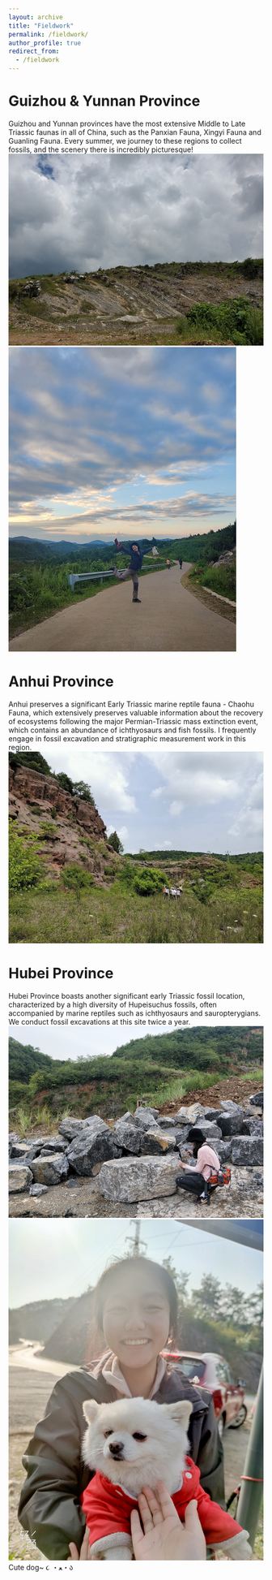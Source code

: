```yaml
---
layout: archive
title: "Fieldwork"
permalink: /fieldwork/
author_profile: true
redirect_from:
  - /fieldwork
---
```


Guizhou & Yunnan Province
======

Guizhou and Yunnan provinces have the most extensive Middle to Late Triassic faunas in all of China, such as the Panxian Fauna, Xingyi Fauna and Guanling Fauna. Every summer, we journey to these regions to collect fossils, and the scenery there is incredibly picturesque!
<br/><img src='/images/guizhou.png'>
<br/><img src='/images/guizhou2.png'>

Anhui Province
======

Anhui preserves a significant Early Triassic marine reptile fauna - Chaohu Fauna, which extensively preserves valuable information about the recovery of ecosystems following the major Permian-Triassic mass extinction event, which contains an abundance of ichthyosaurs and fish fossils. I frequently engage in fossil excavation and stratigraphic measurement work in this region.
<br/><img src='/images/chaohu.png'>

Hubei Province
======
Hubei Province boasts another significant early Triassic fossil location, characterized by a high diversity of Hupeisuchus fossils, often accompanied by marine reptiles such as ichthyosaurs and sauropterygians. We conduct fossil excavations at this site twice a year.
<br/><img src='/images/hubei2.png'>
<br/><img src='/images/profile-dog.png'>
Cute dog~ ૮ ・ﻌ・ა 

